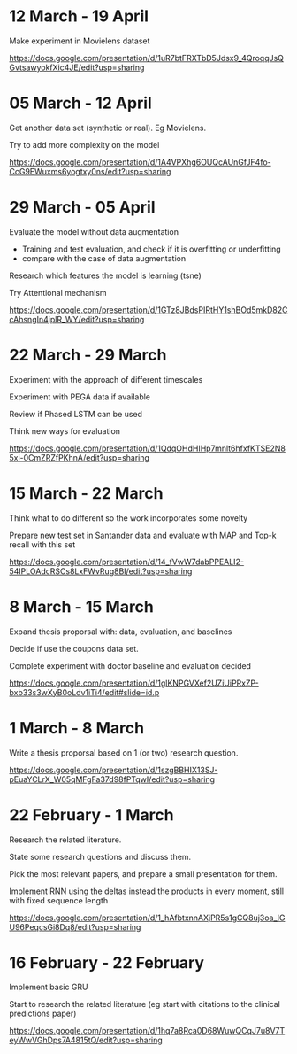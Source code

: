 # 12 March - 19 April

Make experiment in Movielens dataset

https://docs.google.com/presentation/d/1uR7btFRXTbD5Jdsx9_4QroqqJsQGvtsawyokfXic4JE/edit?usp=sharing

# 05 March - 12 April

Get another data set (synthetic or real). Eg Movielens. 

Try to add more complexity on the model

https://docs.google.com/presentation/d/1A4VPXhg6OUQcAUnGfJF4fo-CcG9EWuxms6yogtxy0ns/edit?usp=sharing

# 29 March - 05 April

Evaluate the model without data augmentation
  - Training and test evaluation, and check if it is overfitting or underfitting
  - compare with the case of data augmentation 
  
Research which features the model is learning (tsne)

Try Attentional mechanism

https://docs.google.com/presentation/d/1GTz8JBdsPIRtHY1shBOd5mkD82CcAhsngIn4jplR_WY/edit?usp=sharing

# 22 March - 29 March

Experiment with the approach of different timescales

Experiment with PEGA data if available

Review if Phased LSTM can be used

Think new ways for evaluation

https://docs.google.com/presentation/d/1QdqOHdHIHp7mnlt6hfxfKTSE2N85xi-0CmZRZfPKhnA/edit?usp=sharing

# 15 March - 22 March

Think what to do different so the work incorporates some novelty


Prepare new test set in Santander data and evaluate with MAP and Top-k recall with this set

https://docs.google.com/presentation/d/14_fVwW7dabPPEALI2-54IPLOAdcRSCs8LxFWvRug8BI/edit?usp=sharing

# 8 March - 15 March

Expand thesis proporsal with: data, evaluation, and baselines

Decide if use the coupons data set.

Complete experiment with doctor baseline and evaluation decided

https://docs.google.com/presentation/d/1glKNPGVXef2UZiUiPRxZP-bxb33s3wXyB0oLdv1iTi4/edit#slide=id.p

# 1 March - 8 March

Write a thesis proporsal based on 1 (or two) research question.

https://docs.google.com/presentation/d/1szgBBHIX13SJ-pEuaYCLrX_W05qMFgFa37d98fPTqwI/edit?usp=sharing


# 22 February - 1 March

Research the related literature.

State some research questions and discuss them.

Pick the most relevant papers, and prepare a small presentation for them.

Implement RNN using the deltas instead the products in every moment, still with fixed sequence length

https://docs.google.com/presentation/d/1_hAfbtxnnAXjPR5s1gCQ8uj3oa_lGU96PeqcsGi8Dq8/edit?usp=sharing

# 16 February - 22 February

Implement basic GRU

Start to research the related literature (eg start with citations to the clinical predictions paper)

https://docs.google.com/presentation/d/1hq7a8Rca0D68WuwQCqJ7u8V7TeyWwVGhDps7A4815tQ/edit?usp=sharing



